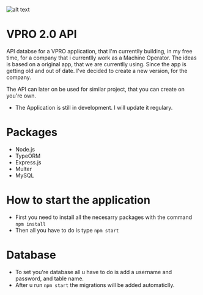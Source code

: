 ![alt text](https://github.com/zstavba/vpro_node/blob/main/src/assets/logo_new.png)

# VPRO 2.0 API 
 API databse for a VPRO application, that I'm currentlly building, in my free time, for a company that i currentlly work as a Machine Operator.
 The ideas is based on a original app, that we are currentlly using. Since the app is getting old and out of date.  I've decided to create a new version, for the company. 
 
 The API can later on be used for similar project, that you can  create on you're own.  
 
 - The Application is still in development. I will update it regulary. 

# Packages 
  - Node.js 
  - TypeORM
  - Express.js
  - Multer 
  - MySQL

# How to start the application
  - First you need to install all the necesarry packages with the command ```npm install```
  - Then all you have to do is type ```npm start```

# Database
  - To set you're database all u have to do is add a username and password, and table name. 
  - After u run ```npm start``` the migrations will be added automaticlly. 
